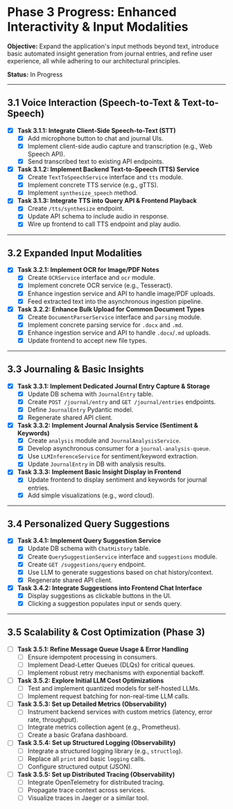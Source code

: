 # Phase 3 Progress: Enhanced Interactivity & Input Modalities

**Objective:** Expand the application's input methods beyond text, introduce basic automated insight generation from journal entries, and refine user experience, all while adhering to our architectural principles.

**Status:** In Progress

---

## 3.1 Voice Interaction (Speech-to-Text & Text-to-Speech)

- [x] **Task 3.1.1: Integrate Client-Side Speech-to-Text (STT)**
  - [x] Add microphone button to chat and journal UIs.
  - [x] Implement client-side audio capture and transcription (e.g., Web Speech API).
  - [x] Send transcribed text to existing API endpoints.
- [x] **Task 3.1.2: Implement Backend Text-to-Speech (TTS) Service**
  - [x] Create `TextToSpeechService` interface and `tts` module.
  - [x] Implement concrete TTS service (e.g., gTTS).
  - [x] Implement `synthesize_speech` method.
- [x] **Task 3.1.3: Integrate TTS into Query API & Frontend Playback**
  - [x] Create `/tts/synthesize` endpoint.
  - [x] Update API schema to include audio in response.
  - [x] Wire up frontend to call TTS endpoint and play audio.

---

## 3.2 Expanded Input Modalities

- [x] **Task 3.2.1: Implement OCR for Image/PDF Notes**
  - [x] Create `OCRService` interface and `ocr` module.
  - [x] Implement concrete OCR service (e.g., Tesseract).
  - [x] Enhance ingestion service and API to handle image/PDF uploads.
  - [x] Feed extracted text into the asynchronous ingestion pipeline.
- [x] **Task 3.2.2: Enhance Bulk Upload for Common Document Types**
  - [x] Create `DocumentParserService` interface and `parsing` module.
  - [x] Implement concrete parsing service for `.docx` and `.md`.
  - [x] Enhance ingestion service and API to handle `.docx`/`.md` uploads.
  - [x] Update frontend to accept new file types.

---

## 3.3 Journaling & Basic Insights

- [x] **Task 3.3.1: Implement Dedicated Journal Entry Capture & Storage**
  - [x] Update DB schema with `JournalEntry` table.
  - [x] Create `POST /journal/entry` and `GET /journal/entries` endpoints.
  - [x] Define `JournalEntry` Pydantic model.
  - [x] Regenerate shared API client.
- [x] **Task 3.3.2: Implement Journal Analysis Service (Sentiment & Keywords)**
  - [x] Create `analysis` module and `JournalAnalysisService`.
  - [x] Develop asynchronous consumer for a `journal-analysis-queue`.
  - [x] Use `LLMInferenceService` for sentiment/keyword extraction.
  - [x] Update `JournalEntry` in DB with analysis results.
- [x] **Task 3.3.3: Implement Basic Insight Display in Frontend**
  - [x] Update frontend to display sentiment and keywords for journal entries.
  - [x] Add simple visualizations (e.g., word cloud).

---

## 3.4 Personalized Query Suggestions

- [x] **Task 3.4.1: Implement Query Suggestion Service**
  - [x] Update DB schema with `ChatHistory` table.
  - [x] Create `QuerySuggestionService` interface and `suggestions` module.
  - [x] Create `GET /suggestions/query` endpoint.
  - [x] Use LLM to generate suggestions based on chat history/context.
  - [x] Regenerate shared API client.
- [x] **Task 3.4.2: Integrate Suggestions into Frontend Chat Interface**
  - [x] Display suggestions as clickable buttons in the UI.
  - [x] Clicking a suggestion populates input or sends query.

---

## 3.5 Scalability & Cost Optimization (Phase 3)

- [ ] **Task 3.5.1: Refine Message Queue Usage & Error Handling**
  - [ ] Ensure idempotent processing in consumers.
  - [ ] Implement Dead-Letter Queues (DLQs) for critical queues.
  - [ ] Implement robust retry mechanisms with exponential backoff.
- [ ] **Task 3.5.2: Explore Initial LLM Cost Optimizations**
  - [ ] Test and implement quantized models for self-hosted LLMs.
  - [ ] Implement request batching for non-real-time LLM calls.
- [ ] **Task 3.5.3: Set up Detailed Metrics (Observability)**
  - [ ] Instrument backend services with custom metrics (latency, error rate, throughput).
  - [ ] Integrate metrics collection agent (e.g., Prometheus).
  - [ ] Create a basic Grafana dashboard.
- [ ] **Task 3.5.4: Set up Structured Logging (Observability)**
  - [ ] Integrate a structured logging library (e.g., `structlog`).
  - [ ] Replace all `print` and basic `logging` calls.
  - [ ] Configure structured output (JSON).
- [ ] **Task 3.5.5: Set up Distributed Tracing (Observability)**
  - [ ] Integrate OpenTelemetry for distributed tracing.
  - [ ] Propagate trace context across services.
  - [ ] Visualize traces in Jaeger or a similar tool.
